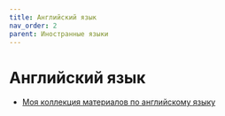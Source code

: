 ```yaml
---
title: Английский язык
nav_order: 2
parent: Иностранные языки
---
```


# Английский язык

- [Моя коллекция материалов по английскому языку](https://konstantin-morenko.ru/english-collection/)

